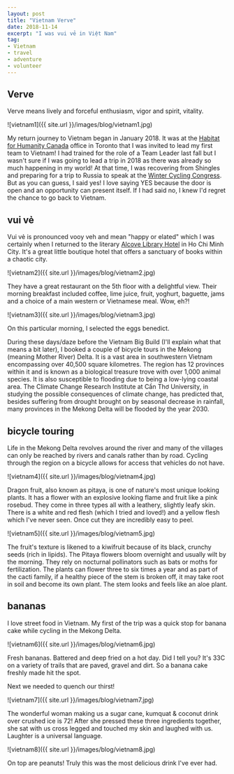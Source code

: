```yaml
---
layout: post
title: "Vietnam Verve"
date: 2018-11-14     
excerpt: "I was vui vẻ in Việt Nam"
tag:
- Vietnam
- travel
- adventure
- volunteer
---
```


## Verve

Verve means lively and forceful enthusiasm, vigor and spirit, vitality.

![vietnam1]({{ site.url }}/images/blog/vietnam1.jpg)

My return journey to Vietnam began in January 2018. It was at the [Habitat for Humanity Canada](http://www.habitatglobalvillage.ca/about-global-village.php) office in Toronto that I was invited to lead my first team to Vietnam! I had trained for the role of a Team Leader last fall but I wasn't sure if I was going to lead a trip in 2018 as there was already so much happening in my world! At that time, I was recovering from Shingles and preparing for a trip to Russia to speak at the [Winter Cycling Congress](http://dandyhorsemagazine.com/blog/2018/02/20/winter-cycling-conference-report-from-russia-by-janet-joy-wilson/). But as you can guess, I said yes! I love saying YES because the door is open and an opportunity can present itself. If I had said no, I knew I'd regret the chance to go back to Vietnam.

## vui vẻ

Vui vẻ is pronounced vooy veh and mean "happy or elated" which I was certainly when I returned to the literary [Alcove Library Hotel](http://www.alcovehotel.com.vn/) in Ho Chi Minh City. It's a great little boutique hotel that offers a sanctuary of books within a chaotic city.

![vietnam2]({{ site.url }}/images/blog/vietnam2.jpg)

They have a great restaurant on the 5th floor with a delightful view. Their morning breakfast included coffee, lime juice, fruit, yoghurt, baguette, jams and a choice of a main western or Vietnamese meal. Wow, eh?!

![vietnam3]({{ site.url }}/images/blog/vietnam3.jpg)

On this particular morning, I selected the eggs benedict.

During these days/daze before the Vietnam Big Build (I'll explain what that means a bit later), I booked a couple of bicycle tours in the Mekong (meaning Mother River) Delta. It is a vast area in southwestern Vietnam encompassing over 40,500 square kilometres. The region has 12 provinces within it and is known as a biological treasure trove with over 1,000 animal species. It is also susceptible to flooding due to being a low-lying coastal area. The Climate Change Research Institute at Cần Thơ University, in studying the possible consequences of climate change, has predicted that, besides suffering from drought brought on by seasonal decrease in rainfall, many provinces in the Mekong Delta will be flooded by the year 2030.

## bicycle touring

Life in the Mekong Delta revolves around the river and many of the villages can only be reached by rivers and canals rather than by road. Cycling through the region on a bicycle allows for access that vehicles do not have.

![vietnam4]({{ site.url }}/images/blog/vietnam4.jpg)

Dragon fruit, also known as pitaya, is one of nature's most unique looking plants. It has a flower with an explosive looking flame and fruit like a pink rosebud. They come in three types all with a leathery, slightly leafy skin. There is a white and red flesh (which I tried and loved!) and a yellow flesh which I've never seen. Once cut they are incredibly easy to peel.

![vietnam5]({{ site.url }}/images/blog/vietnam5.jpg)

The fruit's texture is likened to a kiwifruit because of its black, crunchy seeds (rich in lipids). The Pitaya flowers bloom overnight and usually wilt by the morning. They rely on nocturnal pollinators such as bats or moths for fertilization. The plants can flower three to six times a year and as part of the cacti family, if a healthy piece of the stem is broken off, it may take root in soil and become its own plant. The stem looks and feels like an aloe plant.

## bananas

I love street food in Vietnam. My first of the trip was a quick stop for banana cake while cycling in the Mekong Delta.

![vietnam6]({{ site.url }}/images/blog/vietnam6.jpg)

Fresh bananas. Battered and deep fried on a hot day. Did I tell you? It's 33C on a variety of trails that are paved, gravel and dirt. So a banana cake freshly made hit the spot.

Next we needed to quench our thirst!

![vietnam7]({{ site.url }}/images/blog/vietnam7.jpg)

The wonderful woman making us a sugar cane, kumquat & coconut drink over crushed ice is 72! After she pressed these three ingredients together, she sat with us cross legged and touched my skin and laughed with us. Laughter is a universal language.

![vietnam8]({{ site.url }}/images/blog/vietnam8.jpg)

On top are peanuts! Truly this was the most delicious drink I've ever had. 
